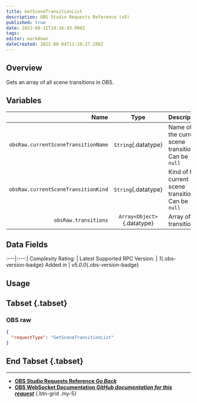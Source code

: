 ```yaml
---
title: GetSceneTransitionList
description: OBS Studio Requests Reference (v5)
published: true
date: 2022-08-11T14:16:43.990Z
tags: 
editor: markdown
dateCreated: 2022-08-04T11:28:27.288Z
---
```


## Overview
Gets an array of all scene transitions in OBS.

## Variables
Name | Type | Description | 
----:|:---------:|:------------|
`obsRaw.currentSceneTransitionName` | `String`{.datatype} | Name of the current scene transition. Can be `null`
`obsRaw.currentSceneTransitionKind` | `String`{.datatype} | Kind of the current scene transition. Can be `null`
`obsRaw.transitions` | `Array<Object>`{.datatype} | Array of transitions

## Data Fields
:---|:---:|
Complexity Rating: | <span class="stars stars--3"></span>
Latest Supported RPC Version: | *1*{.obs-version-badge}
Added in | *v5.0.0*{.obs-version-badge}

## Usage
## Tabset {.tabset}
### OBS raw
```json
{
  "requestType": "GetSceneTransitionList"
}
```
## End Tabset {.tabset}

---

- [<i class="mdi mdi-chevron-left"></i>**OBS Studio Requests Reference *Go Back***](/en/Broadcasters/OBS/Requests)
- [<i class="mdi mdi-github"></i> **OBS WebSocket Documentation *GitHub documentation for this request***](https://github.com/obsproject/obs-websocket/blob/master/docs/generated/protocol.md#getscenetransitionlist)
{.btn-grid .my-5}